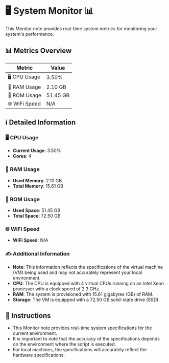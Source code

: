 
# 🖥️ System Monitor 📊

This Monitor note provides real-time system metrics for monitoring your system's performance.

## 📊 Metrics Overview

| Metric                    | Value             |
| ------------------------- | ----------------- |
| 🖥️ CPU Usage              | 3.50%       |
| 💾 RAM Usage              | 2.10 GB       |
| 💽 ROM Usage              | 51.45 GB       |
| 🌐 WiFi Speed             | N/A      |

## ℹ️ Detailed Information

### 🖥️ CPU Usage

- **Current Usage**: 3.50%
- **Cores**: 4

### 💾 RAM Usage

- **Used Memory**: 2.10 GB
- **Total Memory**: 15.61 GB

### 💽 ROM Usage

- **Used Space**: 51.45 GB
- **Total Space**: 72.50 GB

### 🌐 WiFi Speed

- **WiFi Speed**: N/A


### ✍️ Additional Information

- **Note**: This information reflects the specifications of the virtual machine (VM) being used and may not accurately represent your local environment.
- **CPU**: The CPU is equipped with  4 virtual CPUs running on an Intel Xeon processor with a clock speed of 2.3 GHz.
- **RAM**: The system is provisioned with 15.61 gigabytes (GB) of RAM.
- **Storage**: The VM is equipped with a 72.50 GB solid-state drive (SSD).

## 📝 Instructions

- This Monitor note provides real-time system specifications for the current environment.
- It is important to note that the accuracy of the specifications depends on the environment where the script is executed.
- For local machines, the specifications will accurately reflect the hardware specifications.
